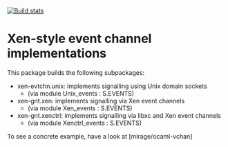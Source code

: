 [![Build stats](https://travis-ci.org/mirage/ocaml-evtchn.png?branch=master)](https://travis-ci.org/mirage/ocaml-evtchn)

Xen-style event channel implementations
=======================================

This package builds the following subpackages:

- xen-evtchn.unix: implements signalling using Unix domain sockets
  - (via module Unix_events : S.EVENTS)
- xen-gnt.xen: implements signalling via Xen event channels
  - (via module Xen_events : S.EVENTS)
- xen-gnt.xenctrl: implements signalling via libxc and Xen event channels
  - (via module Xenctrl_events : S.EVENTS)

To see a concrete example, have a look at [mirage/ocaml-vchan]

